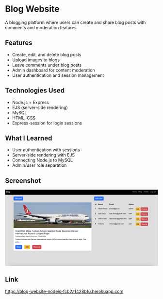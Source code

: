 # Blog Website

A blogging platform where users can create and share blog posts with comments and moderation features.

## Features
- Create, edit, and delete blog posts
- Upload images to blogs
- Leave comments under blog posts
- Admin dashboard for content moderation
- User authentication and session management

## Technologies Used
- Node.js + Express
- EJS (server-side rendering)
- MySQL
- HTML, CSS
- Express-session for login sessions

## What I Learned
- User authentication with sessions
- Server-side rendering with EJS
- Connecting Node.js to MySQL
- Admin/user role separation

## Screenshot
![Homepage](https://github.com/Albert-Kison/blog-3027884/blob/main/Screenshot_Blog_Homepage.png)

## Link
https://blog-website-nodejs-fcb2a1428b16.herokuapp.com
